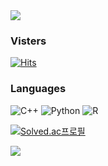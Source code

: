 <img src="https://capsule-render.vercel.app/api?type=waving&color=timeAuto&height=300&section=header&text=HyeonGyu's Github&fontSize=50" />

### Visters

[![Hits](https://hits.seeyoufarm.com/api/count/incr/badge.svg?url=https%3A%2F%2Fgithub.com%2FHyeon-Gyu&count_bg=%23E5CECE&title_bg=%23FFA0A0&icon=&icon_color=%23000000&title=VISIT&edge_flat=false)](https://github.com/Hyeon-Gyu)

### Languages 

![C++](https://img.shields.io/badge/c++-%2300599C.svg?style=for-the-badge&logo=c%2B%2B&logoColor=white)
![Python](https://img.shields.io/badge/python-3670A0?style=for-the-badge&logo=python&logoColor=ffdd54)
![R](https://img.shields.io/badge/r-%23276DC3.svg?style=for-the-badge&logo=r&logoColor=white)


[![Solved.ac프로필](http://mazassumnida.wtf/api/pastel/generate_badge?boj=lhg0729)](https://solved.ac/lhg0729)


<img src="https://capsule-render.vercel.app/api?type=waving&color=timeAuto&height=150&section=footer&text= Talk is cheap. Show me the code-Linus Torvalds&fontSize=30"/>
